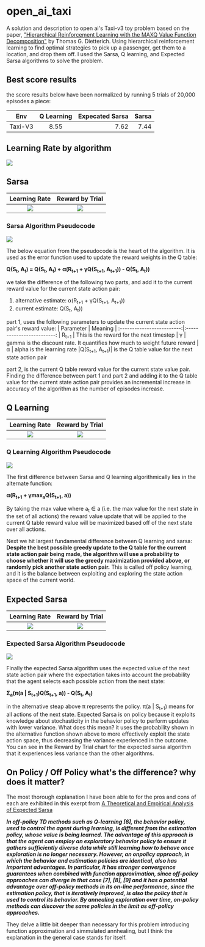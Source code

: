 # open_ai_taxi
A solution and description to open ai's Taxi-v3 toy problem based on the paper, ["Hierarchical Reinforcement Learning with the MAXQ Value Function Decomposition"](https://arxiv.org/pdf/cs/9905014.pdf) by Thomas G. Dietterich. Using hierarchical reinforcement learning to find optimal strategies to pick up a passenger, get them to a location, and drop them off. I used the Sarsa, Q learning, and Expected Sarsa algorithms to solve the problem.


## Best score results
the score results below have been normalized by running 5 trials of 20,000 episodes a piece:

| Env        | Q Learning     | Expecated Sarsa  |  Sarsa
| ---------- |:-------------: | -----:| -----:|
| Taxi-V3    | 8.55           | 7.62  | 7.44  |

## Learning Rate by algorithm
![](images/training_rate_by_algorithm.png) 

## Sarsa
| Learning Rate             |  Reward by Trial |
:-------------------------:|:-------------------------:
![](images/learning_rate_sarsa.png)  |  ![](images/trial_reward_sarsa.png)

### Sarsa Algorithm Pseudocode

![](images/sarsa.png) 

The below equation from the pseudocode is the heart of the algorithm. It is used as the error function used to update the reward weights in the Q table:

**Q(S<sub>t</sub>, A<sub>t</sub>) = Q(S<sub>t</sub>, A<sub>t</sub>) + α(R<sub>t+1</sub> + γQ(S<sub>t+1</sub>, A<sub>t+1</sub>)) - Q(S<sub>t</sub>, A<sub>t</sub>))**

we take the difference of the following two parts, and add it to the current reward value for the current state action pair:
1. alternative estimate: α(R<sub>t+1</sub> + γQ(S<sub>t+1</sub>, A<sub>t+1</sub>))
2. current estimate: Q(S<sub>t</sub>, A<sub>t</sub>))

part 1, uses the following parameters to update the current state action pair's reward value:
| Parameter             |  Meaning |
:-------------------------:|:-------------------------:
| R<sub>t+1</sub>                   | This is the reward for the next timestep
|         γ                         | gamma is the discount rate. It quantifies how much to weight future reward
|         α                         | alpha is the learning rate
|Q(S<sub>t+1</sub>, A<sub>t+1</sub>)| is the Q table value for the next state action pair

part 2, is the current Q table reward value for the current state value pair. Finding the difference between part 1 and part 2 and adding it to the Q table value for the current state action pair provides an incremental increase in accuracy of the algorithm as the number of episodes increase. 

## Q Learning
| Learning Rate             |  Reward by Trial |
:-------------------------:|:-------------------------:
![](images/learning_rate_q_learning.png)  |  ![](images/trial_reward_q_learning.png)

### Q Learning Algorithm Pseudocode

![](images/q_learning.png) 

The first difference between Sarsa and Q learning algorithmically lies in the alternate function:

**α(R<sub>t+1</sub> + γmax<sub>a</sub>Q(S<sub>t+1</sub>, a))**

By taking the max value where a<sub>t</sub> ∈ a (i.e. the max value for the next state in the set of all actions) the reward value update that will be applied to the current Q table reward value will be maximized based off of the next state over all actions. 

Next we hit largest fundamental difference between Q learning and sarsa: **Despite the best possible greedy update to the Q table for the current state action pair being made, the algorithm will use a probability to choose whether it will use the greedy maximization provided above, or randomly pick another state action pair.** This is called off policy learning, and it is the balance between exploiting and exploring the state action space of the current world. 


## Expected Sarsa
| Learning Rate             |  Reward by Trial |
:-------------------------:|:-------------------------:
![](images/learning_rate_expected_sarsa.png)  |  ![](images/trial_reward_expected_sarsa.png)

### Expected Sarsa Algorithm Pseudocode

![](images/expected_sarsa.png) 

Finally the expected Sarsa algorithm uses the expected value of the next state action pair where the expectation takes into account the probability that the agent selects each possible action from the next state:

**Σ<sub>a</sub>(π(a | S<sub>t+1</sub>)Q(S<sub>t+1</sub>, a)) - Q(S<sub>t</sub>, A<sub>t</sub>)**

in the alternative steap above π represents the policy. π(a | S<sub>t+1</sub>) means for all actions of the next state. Expected Sarsa is on policy because it exploits knowledge about stochasticity in the behavior policy to perform updates with lower variance. What does this mean? it uses the  probability shown in the alternative function shown above to more effectively  exploit the state action space, thus decreasing the variance experienced in the outcome. You can see in the Reward by Trial chart for the expected sarsa algorithm that it experiences less variance than the other algorithms.


## On Policy / Off Policy what's the difference? why does it matter?
The most thorough explanation I have been able to for the pros and cons of each are exhibited in this exerpt from [A Theoretical and Empirical Analysis of Expected Sarsa](http://citeseerx.ist.psu.edu/viewdoc/download?doi=10.1.1.216.4144&rep=rep1&type=pdf)

***In off-policy TD methods such as Q-learning [6], the behavior policy, used to control the agent during learning, is different from the estimation policy, whose value is being learned. The advantage of this approach is that the agent can employ an exploratory behavior policy to ensure it gathers sufficiently diverse data while still learning how to behave once exploration is no longer necessary. However, an onpolicy approach, in which the behavior and estimation policies are identical, also has important advantages. In particular, it has stronger convergence guarantees when combined with function approximation, since off-policy approaches can
diverge in that case [7], [8], [9] and it has a potential advantage over off-policy methods in its on-line performance, since the estimation policy, that is iteratively improved, is also the policy that is used to control its behavior. By annealing exploration over time, on-policy methods can discover the same policies in the limit as off-policy approaches.***

They delve a little bit deeper than necessary for this problem introducing function approximation and simmulated annhealing, but I think the explanation in the general case stands for itself. 
